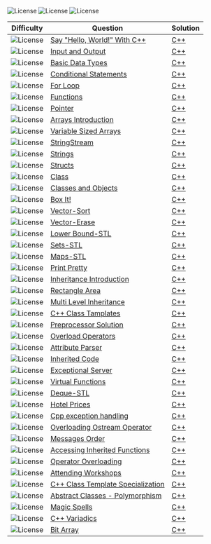 ![License](https://img.shields.io/badge/Easy-1BA94C)
![License](https://img.shields.io/badge/Medium-DB7100)
![License](https://img.shields.io/badge/Hard-D11534)

|Difficulty|Question|Solution|
|-|-|-|
| ![License](https://img.shields.io/badge/Easy-1BA94C)|[Say "Hello, World!" With C++](https://)|[C++](https://)
| ![License](https://img.shields.io/badge/Easy-1BA94C)|[Input and Output](https://)|[C++](https://)
| ![License](https://img.shields.io/badge/Easy-1BA94C)|[Basic Data Types](https://)|[C++](https://)
| ![License](https://img.shields.io/badge/Easy-1BA94C)|[Conditional Statements](https://)|[C++](https://)
| ![License](https://img.shields.io/badge/Easy-1BA94C)|[For Loop](https://)|[C++](https://)
| ![License](https://img.shields.io/badge/Easy-1BA94C)|[Functions](https://)|[C++](https://)
| ![License](https://img.shields.io/badge/Easy-1BA94C)|[Pointer](https://)|[C++](https://)
| ![License](https://img.shields.io/badge/Easy-1BA94C)|[Arrays Introduction](https://)|[C++](https://)
| ![License](https://img.shields.io/badge/Easy-1BA94C)|[Variable Sized Arrays](https://)|[C++](https://)
| ![License](https://img.shields.io/badge/Easy-1BA94C)|[StringStream](https://)|[C++](https://)
| ![License](https://img.shields.io/badge/Easy-1BA94C)|[Strings](https://)|[C++](https://)
| ![License](https://img.shields.io/badge/Easy-1BA94C)|[Structs](https://)|[C++](https://)
| ![License](https://img.shields.io/badge/Easy-1BA94C)|[Class](https://)|[C++](https://)
| ![License](https://img.shields.io/badge/Easy-1BA94C)|[Classes and Objects](https://)|[C++](https://)
| ![License](https://img.shields.io/badge/Easy-1BA94C)|[Box It!](https://)|[C++](https://)
| ![License](https://img.shields.io/badge/Easy-1BA94C)|[Vector-Sort](https://)|[C++](https://)
| ![License](https://img.shields.io/badge/Easy-1BA94C)|[Vector-Erase](https://)|[C++](https://)
| ![License](https://img.shields.io/badge/Easy-1BA94C)|[Lower Bound-STL](https://)|[C++](https://)
| ![License](https://img.shields.io/badge/Easy-1BA94C)|[Sets-STL](https://)|[C++](https://)
| ![License](https://img.shields.io/badge/Easy-1BA94C)|[Maps-STL](https://)|[C++](https://)
| ![License](https://img.shields.io/badge/Easy-1BA94C)|[Print Pretty](https://)|[C++](https://)
| ![License](https://img.shields.io/badge/Easy-1BA94C)|[Inheritance Introduction](https://)|[C++](https://)
| ![License](https://img.shields.io/badge/Easy-1BA94C)|[Rectangle Area](https://)|[C++](https://)
| ![License](https://img.shields.io/badge/Easy-1BA94C)|[Multi Level Inheritance](https://)|[C++](https://)
| ![License](https://img.shields.io/badge/Easy-1BA94C)|[C++ Class Tamplates](https://)|[C++](https://)
| ![License](https://img.shields.io/badge/Easy-1BA94C)|[Preprocessor Solution](https://)|[C++](https://)
| ![License](https://img.shields.io/badge/Easy-1BA94C)|[Overload Operators](https://)|[C++](https://)
| ![License](https://img.shields.io/badge/Medium-DB7100)|[Attribute Parser](https://)|[C++](https://)
| ![License](https://img.shields.io/badge/Medium-DB7100)|[Inherited Code](https://)|[C++](https://)
| ![License](https://img.shields.io/badge/Medium-DB7100)|[Exceptional Server](https://)|[C++](https://)
| ![License](https://img.shields.io/badge/Medium-DB7100)|[Virtual Functions](https://)|[C++](https://)
| ![License](https://img.shields.io/badge/Medium-DB7100)|[Deque-STL](https://)|[C++](https://)
| ![License](https://img.shields.io/badge/Medium-DB7100)|[Hotel Prices](https://)|[C++](https://)
| ![License](https://img.shields.io/badge/Medium-DB7100)|[Cpp exception handling](https://)|[C++](https://)
| ![License](https://img.shields.io/badge/Medium-DB7100)|[Overloading Ostream Operator](https://)|[C++](https://)
| ![License](https://img.shields.io/badge/Medium-DB7100)|[Messages Order](https://)|[C++](https://)
| ![License](https://img.shields.io/badge/Medium-DB7100)|[Accessing Inherited Functions](https://)|[C++](https://)
| ![License](https://img.shields.io/badge/Medium-DB7100)|[Operator Overloading](https://)|[C++](https://)
| ![License](https://img.shields.io/badge/Medium-DB7100)|[Attending Workshops](https://)|[C++](https://)
| ![License](https://img.shields.io/badge/Medium-DB7100)|[C++ Class Template Specialization](https://)|[C++](https://)
| ![License](https://img.shields.io/badge/Hard-D11534)|[Abstract Classes - Polymorphism](https://)|[C++](https://)
| ![License](https://img.shields.io/badge/Hard-D11534)|[Magic Spells](https://)|[C++](https://)
| ![License](https://img.shields.io/badge/Hard-D11534)|[C++ Variadics](https://)|[C++](https://)
| ![License](https://img.shields.io/badge/Hard-D11534)|[Bit Array](https://)|[C++](https://)
